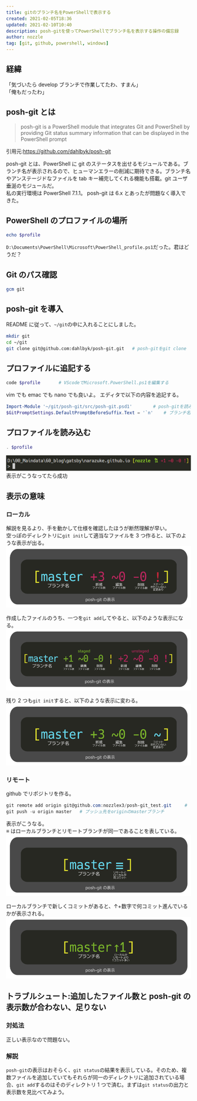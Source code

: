 ```yaml
---
title: gitのブランチ名をPowerShellで表示する
created: 2021-02-05T18:36
updated: 2021-02-10T10:40
description: posh-gitを使ってPowerShellでブランチ名を表示する操作の備忘録
author: nozzle
tag: [git, github, powershell, windows]
---
```


## 経緯

「気づいたら develop ブランチで作業してたわ、すまん」  
「俺もだったわ」

## posh-git とは

> posh-git is a PowerShell module that integrates Git and PowerShell by providing Git status summary information that can be displayed in the PowerShell prompt

引用元:https://github.com/dahlbyk/posh-git

posh-git とは、PowerShell に git のステータスを出せるモジュールである。ブランチ名が表示されるので、ヒューマンエラーの削減に期待できる。ブランチ名やアンステージドなファイルを tab キー補完してくれる機能も搭載。git ユーザ垂涎のモジュールだ。  
私の実行環境は PowerShell 7.1.1。 posh-git は 6.x とあったが問題なく導入できた。

## PowerShell のプロファイルの場所

```PowerShell
echo $profile
```

`D:\Documents\PowerShell\Microsoft\PowerShell_profile.ps1`だった。君はどうだ？

## Git のパス確認

```PowerShell
gcm git
```

## posh-git を導入

README に従って、`~/git`の中に入れることにしました。

```bash
mkdir git
cd ~/git
git clone git@github.com:dahlbyk/posh-git.git   # posh-gitをgit clone
```

## プロファイルに追記する

```PowerShell
code $profile       # VScodeでMicrosoft.PowerShell.ps1を編集する
```

vim でも emac でも nano でも良いよ。
エディタで以下の内容を追記する。

```PowerShell
Import-Module '~/git/posh-git/src/posh-git.psd1'        # posh-gitを読み込ませる
$GitPromptSettings.DefaultPromptBeforeSuffix.Text = '`n'    # ブランチ名の後、改行する
```

## プロファイルを読み込む

```PowerShell
. $profile
```

![powershell_screenshot_01](powershell_screenshot_01.png)  
表示がこうなってたら成功

## 表示の意味

### ローカル

解説を見るより、手を動かして仕様を確認したほうが断然理解が早い。  
空っぽのディレクトリに`git init`して適当なファイルを 3 つ作ると、以下のような表示が出る。
![git_status_display_01.png](git_status_display_01.png)

作成したファイルのうち、一つを`git add`してやると、以下のような表示になる。
![git_status_display_02.png](git_status_display_02.png)

残り 2 つも`git init`すると、以下のような表示に変わる。
![git_status_display_03.png](git_status_display_03.png)

### リモート

github でリポジトリを作る。

```PowerShell
git remote add origin git@github.com:nozzlex3/posh-git_test.git     # リモートリポジトリを指定し、originと名付ける
git push -u origin master   # プッシュ先をoriginのmasterブランチ
```

表示がこうなる。  
≡ はローカルブランチとリモートブランチが同一であることを表している。
![git_status_display_04.png -reverse](git_status_display_04.png)

ローカルブランチで新しくコミットがあると、↑+数字で何コミット進んでいるかが表示される。
![git_status_display_05.png](git_status_display_05.png)

## トラブルシュート:追加したファイル数と posh-git の表示数が合わない、足りない

### 対処法

正しい表示なので問題ない。

### 解説

`posh-git`の表示はおそらく、`git status`の結果を表示している。そのため、複数ファイルを追加していてもそれらが同一のディレクトリに追加されている場合、`git add`するのはそのディレクトリ 1 つで済む。まずは`git status`の出力と表示数を見比べてみよう。
